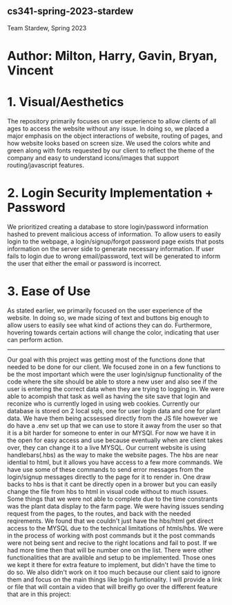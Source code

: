 ## cs341-spring-2023-stardew
Team Stardew, Spring 2023

# Author: Milton, Harry, Gavin, Bryan, Vincent

# 1. Visual/Aesthetics
The repository primarily focuses on user experience to allow clients of all ages to access the website without any issue. In doing so, we placed a major emphasis on the object interactions of website, routing of pages, and how website looks based on screen size. We used the colors white and green along with fonts requested by our client to reflect the theme of the company and easy to understand icons/images that support routing/javascript features.

# 2. Login Security Implementation + Password
We prioritized creating a database to store login/password information hashed to prevent malicious access of information. To allow users to easily login to the webpage, a login/signup/forgot password page exists that posts information on the server side to generate necessary information. If user fails to login due to wrong email/password, text will be generated to inform the user that either the email or password is incorrect.

# 3. Ease of Use
As stated earlier, we primarily focused on the user experience of the website. In doing so, we made sizing of text and buttons big enough to allow users to easily see what kind of actions they can do. Furthermore, hovering towards certain actions will change the color, indicating that user can perform action.

--------------------------------------------------------------------------------------------------

  Our goal with this project was getting most of the functions done that needed to be done for our client. We focused zone in on a few functions to be the most important which were the user login/signup functionality of the code where the site should be able to store a new user and also see if the user is entering the correct data when they are trying to logging in. We were able to acompish that task as well as having the site save that login and reconize who is currently loged in using web cookies. 
  Currently our database is stored on 2 local sqls, one for user login data and one for plant data. We have them being acssessed directly from the JS file however we do have a .env set up that we can use to store it away from the user so that it is a bit harder for someone to enter in our MYSQl. For now we have it in the open for easy access and use because eventually when are client takes over, they can change it to a live MYSQL.
  Our current website is using handlebars(.hbs) as the way to make the website pages. The hbs are near idential to html, but it allows you have access to a few more commands. We have use some of these commands to send error messages from the login/signup messages directly to the page for it to render in. One draw backs to hbs is that it cant be directly open in a brower but you can easily change the file from hbs to html in visual code without to much issues.
  Some things that we were not able to complete due to the time constrants was the plant data display to the farm page. We were having issues sending request from the pages, to the routes, and back with the needed reqirements. We found that we couldn't just have the hbs/html get direct access to the MYSQL due to the technical limitations of htmls/hbs. We were in the process of working with post commands but it the post commands were not being sent and recive to the right locations and fail to post. If we had more time then that will be number one on the list.
  There were other functionalities that are avalible and setup to be implemented. Those ones we kept it there for extra feature to implement, but didn't have the time to do so. We also didn't work on it too much because our client said to ignore them and focus on the main things like login funtionality.
  I will provide a link or file that will contain a video that will breifly go over the different feature that are in this project:

